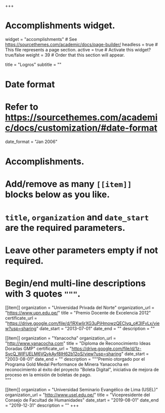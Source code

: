 +++
# Accomplishments widget.
widget = "accomplishments"  # See https://sourcethemes.com/academic/docs/page-builder/
headless = true  # This file represents a page section.
active = true  # Activate this widget? true/false
weight = 39  # Order that this section will appear.

title = "Logros"
subtitle = ""

# Date format
#   Refer to https://sourcethemes.com/academic/docs/customization/#date-format
date_format = "Jan 2006"

# Accomplishments.
#   Add/remove as many `[[item]]` blocks below as you like.
#   `title`, `organization` and `date_start` are the required parameters.
#   Leave other parameters empty if not required.
#   Begin/end multi-line descriptions with 3 quotes `"""`.
  
[[item]]
  organization = "Universidad Privada del Norte"
  organization_url = "https://www.upn.edu.pe/"
  title = "Premio Docente de Excelencia 2012"
  certificate_url = "https://drive.google.com/file/d/1RXwIjrXG3uPjHmowzQEClyq_oK3IFvLx/view?usp=sharing"
  date_start = "2013-07-01"
  date_end = ""
  description = ""

[[item]]
  organization = "Yanacocha"
  organization_url = "http://www.yanacocha.com"
  title = "Diploma de Reconocimiento Ideas Doradas GMP"
  certificate_url = "https://drive.google.com/file/d/1z-SycQ_WlFUELM6VQykAyf8IH62b12oS/view?usp=sharing"
  date_start = "2003-08-01"
  date_end = ""
  description = """Premio otorgado por el Programa Gold Medal Performance de Minera Yanacocha en reconocimiento al éxito del proyecto "Boleta Digital", iniciativa de mejora de proceso en la emisión de boletas de pago.  
  """
  
[[item]]
  organization = "Universidad Seminario Evangélico de Lima (USEL)"
  organization_url = "http://www.usel.edu.pe/"
  title = "Vicepresidente del Consejo de Facultad de Humanidades"
  date_start = "2019-08-01"
  date_end = "2019-12-31"
  description = ""
+++
